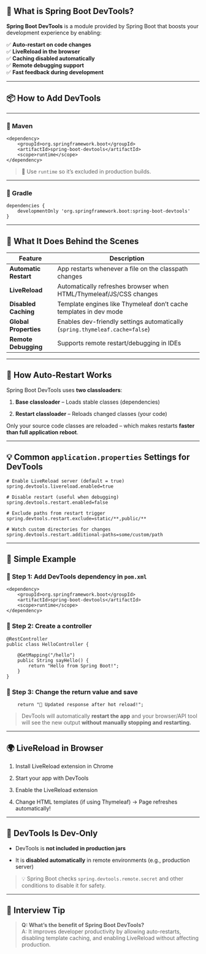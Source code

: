 ## 🚀 What is Spring Boot DevTools?

**Spring Boot DevTools** is a module provided by Spring Boot that boosts your development experience by enabling:

✅ **Auto-restart on code changes**  
✅ **LiveReload in the browser**  
✅ **Caching disabled automatically**  
✅ **Remote debugging support**  
✅ **Fast feedback during development**

---
## 📦 How to Add DevTools

---

### 🔹 Maven

```
<dependency>
    <groupId>org.springframework.boot</groupId>
    <artifactId>spring-boot-devtools</artifactId>
    <scope>runtime</scope>
</dependency>
```

> 🔁 Use `runtime` so it’s excluded in production builds.

---

### 🔹 Gradle

```
dependencies {
    developmentOnly 'org.springframework.boot:spring-boot-devtools'
}
```

---

## 🧠 What It Does Behind the Scenes

|Feature|Description|
|---|---|
|**Automatic Restart**|App restarts whenever a file on the classpath changes|
|**LiveReload**|Automatically refreshes browser when HTML/Thymeleaf/JS/CSS changes|
|**Disabled Caching**|Template engines like Thymeleaf don’t cache templates in dev mode|
|**Global Properties**|Enables dev-friendly settings automatically (`spring.thymeleaf.cache=false`)|
|**Remote Debugging**|Supports remote restart/debugging in IDEs|

---

## 🔁 How Auto-Restart Works

Spring Boot DevTools uses **two classloaders**:

1. **Base classloader** – Loads stable classes (dependencies)
    
2. **Restart classloader** – Reloads changed classes (your code)
    

Only your source code classes are reloaded – which makes restarts **faster than full application reboot**.

---

## 💡 Common `application.properties` Settings for DevTools

```
# Enable LiveReload server (default = true)
spring.devtools.livereload.enabled=true

# Disable restart (useful when debugging)
spring.devtools.restart.enabled=false

# Exclude paths from restart trigger
spring.devtools.restart.exclude=static/**,public/**

# Watch custom directories for changes
spring.devtools.restart.additional-paths=some/custom/path
```

---

## 🧪 Simple Example

### 🎯 Step 1: Add DevTools dependency in `pom.xml`

```
<dependency>
    <groupId>org.springframework.boot</groupId>
    <artifactId>spring-boot-devtools</artifactId>
    <scope>runtime</scope>
</dependency>
```

### 🎯 Step 2: Create a controller

```
@RestController
public class HelloController {

    @GetMapping("/hello")
    public String sayHello() {
        return "Hello from Spring Boot!";
    }
}
```

### 🎯 Step 3: Change the return value and **save**

```
	return "👋 Updated response after hot reload!";
```

> DevTools will automatically **restart the app** and your browser/API tool will see the new output **without manually stopping and restarting.**

---

## 🌍 LiveReload in Browser

1. Install LiveReload extension in Chrome
    
2. Start your app with DevTools
    
3. Enable the LiveReload extension
    
4. Change HTML templates (if using Thymeleaf) → Page refreshes automatically!
    

---

## 🚫 DevTools Is Dev-Only

- DevTools is **not included in production jars**
    
- It is **disabled automatically** in remote environments (e.g., production server)
    
> 💡 Spring Boot checks `spring.devtools.remote.secret` and other conditions to disable it for safety.

---

## 🧠 Interview Tip

> **Q: What’s the benefit of Spring Boot DevTools?**  
> A: It improves developer productivity by allowing auto-restarts, disabling template caching, and enabling LiveReload without affecting production.